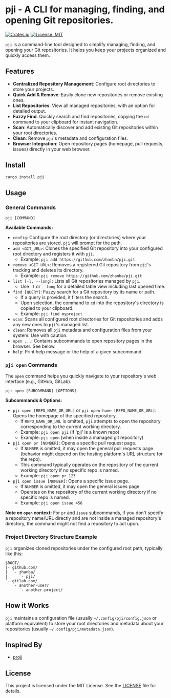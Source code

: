 <!-- filepath: /Users/ryannz/pji/github.com/zhanba/pji/README.md -->

# pji - A CLI for managing, finding, and opening Git repositories.

[![Crates.io](https://img.shields.io/crates/v/pji.svg)](https://crates.io/crates/pji)
[![License: MIT](https://img.shields.io/badge/License-MIT-yellow.svg)](https://opensource.org/licenses/MIT)

<!-- Add a build status badge if you have CI/CD setup e.g. [![Build Status](https://travis-ci.org/zhanba/pji.svg?branch=master)](https://travis-ci.org/zhanba/pji) -->

`pji` is a command-line tool designed to simplify managing, finding, and opening your Git repositories. It helps you keep your projects organized and quickly access them.

## Features

- **Centralized Repository Management**: Configure root directories to store your projects.
- **Quick Add & Remove**: Easily clone new repositories or remove existing ones.
- **List Repositories**: View all managed repositories, with an option for detailed output.
- **Fuzzy Find**: Quickly search and find repositories, copying the `cd` command to your clipboard for instant navigation.
- **Scan**: Automatically discover and add existing Git repositories within your root directories.
- **Clean**: Remove `pji`'s metadata and configuration files.
- **Browser Integration**: Open repository pages (homepage, pull requests, issues) directly in your web browser.

## Install

```sh
cargo install pji
```

## Usage

### General Commands

```
pji [COMMAND]
```

**Available Commands:**

- `config`: Configure the root directory (or directories) where your repositories are stored. `pji` will prompt for the path.
- `add <GIT_URL>`: Clones the specified Git repository into your configured root directory and registers it with `pji`.
  - Example: `pji add https://github.com/zhanba/pji.git`
- `remove <GIT_URL>`: Removes a registered Git repository from `pji`'s tracking and deletes its directory.
  - Example: `pji remove https://github.com/zhanba/pji.git`
- `list [-l, --long]`: Lists all Git repositories managed by `pji`.
  - Use `-l` or `--long` for a detailed table view including last opened time.
- `find [QUERY]`: Fuzzy search for a Git repository by its name or path.
  - If a query is provided, it filters the search.
  - Upon selection, the command to `cd` into the repository's directory is copied to your clipboard.
  - Example: `pji find myproject`
- `scan`: Scans all configured root directories for Git repositories and adds any new ones to `pji`'s managed list.
- `clean`: Removes all `pji` metadata and configuration files from your system. Use with caution.
- `open ...`: Contains subcommands to open repository pages in the browser. See below.
- `help`: Print help message or the help of a given subcommand.

### `pji open` Commands

The `open` command helps you quickly navigate to your repository's web interface (e.g., GitHub, GitLab).

```
pji open [SUBCOMMAND] [OPTIONS]
```

**Subcommands & Options:**

- `pji open [REPO_NAME_OR_URL]` or `pji open home [REPO_NAME_OR_URL]`: Opens the homepage of the specified repository.
  - If `REPO_NAME_OR_URL` is omitted, `pji` attempts to open the repository corresponding to the current working directory.
  - Example: `pji open pji` (if 'pji' is a known repo)
  - Example: `pji open` (when inside a managed git repository)
- `pji open pr [NUMBER]`: Opens a specific pull request page.
  - If `NUMBER` is omitted, it may open the general pull requests page (behavior might depend on the hosting platform's URL structure for the repo).
  - This command typically operates on the repository of the current working directory if no specific repo is named.
  - Example: `pji open pr 123`
- `pji open issue [NUMBER]`: Opens a specific issue page.
  - If `NUMBER` is omitted, it may open the general issues page.
  - Operates on the repository of the current working directory if no specific repo is named.
  - Example: `pji open issue 456`

**Note on `open` context:** For `pr` and `issue` subcommands, if you don't specify a repository name/URL directly and are not inside a managed repository's directory, the command might not find a repository to act upon.

### Project Directory Structure Example

`pji` organizes cloned repositories under the configured root path, typically like this:

```
$ROOT/
|- github.com/
|  `- zhanba/
|     `- pji/
`- gitlab.com/
   `- another-user/
      `- another-project/
```

## How it Works

`pji` maintains a configuration file (usually `~/.config/pji/config.json` or platform equivalent) to store your root directories and metadata about your repositories (usually `~/.config/pji/metadata.json`).

## Inspired By

- [projj](https://github.com/popomore/projj)

## License

This project is licensed under the MIT License. See the [LICENSE](LICENSE) file for details.
